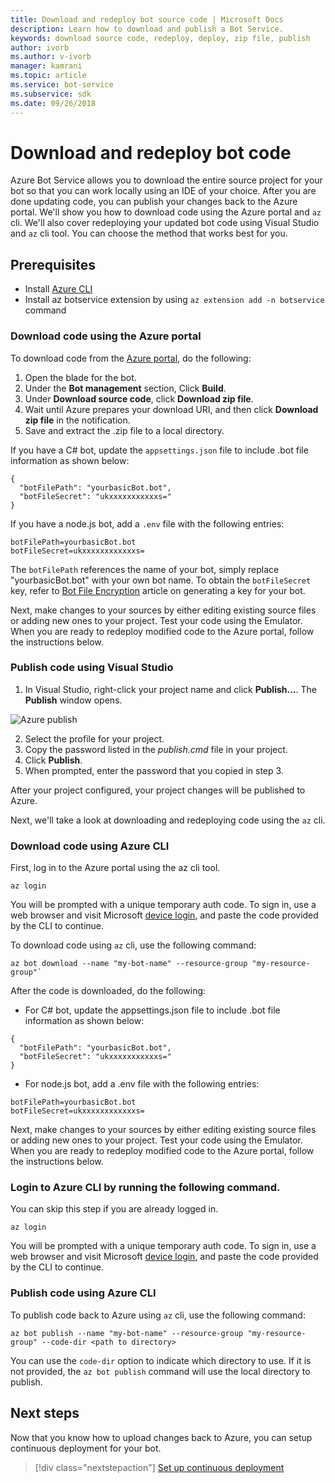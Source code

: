 ```yaml
---
title: Download and redeploy bot source code | Microsoft Docs
description: Learn how to download and publish a Bot Service.
keywords: download source code, redeploy, deploy, zip file, publish
author: ivorb
ms.author: v-ivorb
manager: kamrani
ms.topic: article
ms.service: bot-service
ms.subservice: sdk
ms.date: 09/26/2018
---
```

# Download and redeploy bot code
Azure Bot Service allows you to download the entire source project for your bot so that you can work locally using an IDE of your choice. After you are done updating code, you can publish your changes back to the Azure portal. We'll show you how to download code using the Azure portal and `az` cli. We'll also cover redeploying your updated bot code using Visual Studio and `az` cli tool. You can choose the method that works best for you.

## Prerequisites
- Install [Azure CLI](https://docs.microsoft.com/en-us/cli/azure/?view=azure-cli-latest)
- Install az botservice extension by using `az extension add -n botservice` command

### Download code using the Azure portal
To download code from the [Azure portal](https://portal.azure.com), do the following:
1. Open the blade for the bot.
1. Under the **Bot management** section, Click **Build**.
1. Under **Download source code**, click **Download zip file**.
1. Wait until Azure prepares your download URI, and then click **Download zip file** in the notification.
1. Save and extract the .zip file to a local directory.

If you have a C# bot, update the `appsettings.json` file to include .bot file information as shown below:

```
{
  "botFilePath": "yourbasicBot.bot",
  "botFileSecret": "ukxxxxxxxxxxxs="
}
```

If you have a node.js bot, add a `.env` file with the following entries:
```
botFilePath=yourbasicBot.bot
botFileSecret=ukxxxxxxxxxxxxs=
```

The `botFilePath` references the name of your bot, simply replace "yourbasicBot.bot" with your own bot name. To obtain the `botFileSecret` key, refer to [Bot File Encryption](https://aka.ms/bot-file-encryption) article on generating a key for your bot.

Next, make changes to your sources by either editing existing source files or adding new ones to your project. Test your code using the Emulator. When you are ready to redeploy modified code to the Azure portal, follow the instructions below.

### Publish code using Visual Studio
1. In Visual Studio, right-click your project name and click **Publish...**. The **Publish** window opens.

![Azure publish](~/media/azure-bot-build/azure-csharp-publish.png)

2. Select the profile for your project.
3. Copy the password listed in the _publish.cmd_ file in your project.
4. Click **Publish**.
5. When prompted, enter the password that you copied in step 3.   

After your project configured, your project changes will be published to Azure. 

Next, we'll take a look at downloading and redeploying code using the `az` cli.

### Download code using Azure CLI

First, log in to the Azure portal using the az cli tool.

```azcli
az login
```

You will be prompted with a unique temporary auth code. To sign in, use a web browser and visit Microsoft [device login](https://microsoft.com/devicelogin), and paste the code provided by the CLI to continue.

To download code using `az` cli, use the following command:
```azcli
az bot download --name "my-bot-name" --resource-group "my-resource-group"`
```
After the code is downloaded, do the following:
- For C# bot, update the appsettings.json file to include .bot file information as shown below:

```
{
  "botFilePath": "yourbasicBot.bot",
  "botFileSecret": "ukxxxxxxxxxxxs="
}
```

- For node.js bot, add a .env file with the following entries:

```
botFilePath=yourbasicBot.bot
botFileSecret=ukxxxxxxxxxxxxs=
```

Next, make changes to your sources by either editing existing source files or adding new ones to your project. Test your code using the Emulator. When you are ready to redeploy modified code to the Azure portal, follow the instructions below.

### Login to Azure CLI by running the following command.
You can skip this step if you are already logged in.

```azcli
az login
```
You will be prompted with a unique temporary auth code. To sign in, use a web browser and visit Microsoft [device login](https://microsoft.com/devicelogin), and paste the code provided by the CLI to continue.

### Publish code using Azure CLI
To publish code back to Azure using `az` cli, use the following command:
```azcli
az bot publish --name "my-bot-name" --resource-group "my-resource-group" --code-dir <path to directory> 
```

You can use the `code-dir` option to indicate which directory to use. If it is not provided, the `az bot publish` command will use the local directory to publish.

## Next steps
Now that you know how to upload changes back to Azure, you can setup continuous deployment for your bot.

> [!div class="nextstepaction"]
> [Set up continuous deployment](bot-service-build-continuous-deployment.md)
